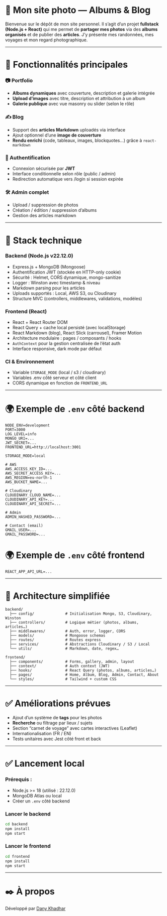 # 📸 Mon site photo — Albums & Blog

Bienvenue sur le dépôt de mon site personnel. Il s’agit d’un projet **fullstack (Node.js + React)** qui me permet de **partager mes photos** via des **albums organisés** et de publier des **articles**. J’y présente mes randonnées, mes voyages et mon regard photographique.

---

# 🚀 Fonctionnalités principales

### 📷 Portfolio
- **Albums dynamiques** avec couverture, description et galerie intégrée
- **Upload d’images** avec titre, description et attribution à un album
- **Galerie publique** avec vue masonry ou slider (selon le rôle)

### ✍️ Blog
- Support des **articles Markdown** uploadés via interface
- Ajout optionnel d’une **image de couverture**
- **Rendu enrichi** (code, tableaux, images, blockquotes…) grâce à `react-markdown`

### 🔐 Authentification
- Connexion sécurisée par **JWT**
- Interface conditionnelle selon rôle (public / admin)
- Redirection automatique vers /login si session expirée

### 🛠️ Admin complet
- Upload / suppression de photos
- Création / édition / suppression d’albums
- Gestion des articles markdown

---

# 🧠 Stack technique

### Backend (Node.js v22.12.0)
- Express.js + MongoDB (Mongoose)
- Authentification JWT (stockée en HTTP-only cookie)
- Sécurité : Helmet, CORS dynamique, mongo-sanitize
- Logger : Winston avec timestamp & niveau
- Markdown parsing pour les articles
- Uploads supportés : Local, AWS S3, ou Cloudinary
- Structure MVC (controllers, middlewares, validations, modèles)

### Frontend (React)
- React + React Router DOM
- React Query + cache local persisté (avec localStorage)
- React Markdown (blog), React Slick (carrousel), Framer Motion
- Architecture modulaire : pages / composants / hooks
- `AuthContext` pour la gestion centralisée de l’état auth
- Interface responsive, dark mode par défaut

### CI & Environnement
- Variable `STORAGE_MODE` (local / s3 / cloudinary)
- Variables .env côté serveur et côté client
- CORS dynamique en fonction de `FRONTEND_URL`

---

# 🌍 Exemple de `.env` côté backend

```
NODE_ENV=development
PORT=3000
LOG_LEVEL=info
MONGO_URI=...
JWT_SECRET=...
FRONTEND_URL=http://localhost:3001

STORAGE_MODE=local

# AWS
AWS_ACCESS_KEY_ID=...
AWS_SECRET_ACCESS_KEY=...
AWS_REGION=eu-north-1
AWS_BUCKET_NAME=...

# Cloudinary
CLOUDINARY_CLOUD_NAME=...
CLOUDINARY_API_KEY=...
CLOUDINARY_API_SECRET=...

# Admin
ADMIN_HASHED_PASSWORD=...

# Contact (email)
GMAIL_USER=...
GMAIL_PASSWORD=...
```

# 🌍 Exemple de `.env` côté frontend

```
REACT_APP_API_URL=...

```

---

# 📁 Architecture simplifiée

```
backend/
  ├── config/              # Initialisation Mongo, S3, Cloudinary, Winston
  ├── controllers/         # Logique métier (photos, albums, articles…)
  ├── middlewares/         # Auth, error, logger, CORS
  ├── models/              # Mongoose schemas
  ├── routes/              # Routes express
  ├── services/            # Abstractions Cloudinary / S3 / Local
  └── utils/               # Markdown, date, regex…

frontend/
  ├── components/          # Forms, gallery, admin, layout
  ├── context/             # Auth context (JWT)
  ├── hooks/               # React Query (photos, albums, articles…)
  ├── pages/               # Home, Album, Blog, Admin, Contact, About
  └── styles/              # Tailwind + custom CSS
```

---

# ✅ Améliorations prévues

- Ajout d’un système de **tags** pour les photos
- **Recherche** ou filtrage par lieux / sujets
- Section “carnet de voyage” avec cartes interactives (Leaflet)
- Internationalisation (FR / EN)
- Tests unitaires avec Jest côté front et back

---

# ✅ Lancement local

### Prérequis :
- Node.js >= 18 (utilisé : 22.12.0)
- MongoDB Atlas ou local
- Créer un `.env` côté backend

### Lancer le backend
```bash
cd backend
npm install
npm start
```

### Lancer le frontend
```bash
cd frontend
npm install
npm start
```

---

# ✒️ À propos

Développé par [Dany Khadhar](https://danykhadhar.fr)